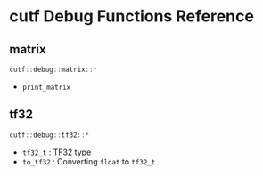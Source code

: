 # cutf Debug Functions Reference

## matrix
```cpp
cutf::debug::matrix::*
```

- `print_matrix`


## tf32
```cpp
cutf::debug::tf32::*
```

- `tf32_t` : TF32 type
- `to_tf32` : Converting `float` to `tf32_t`
